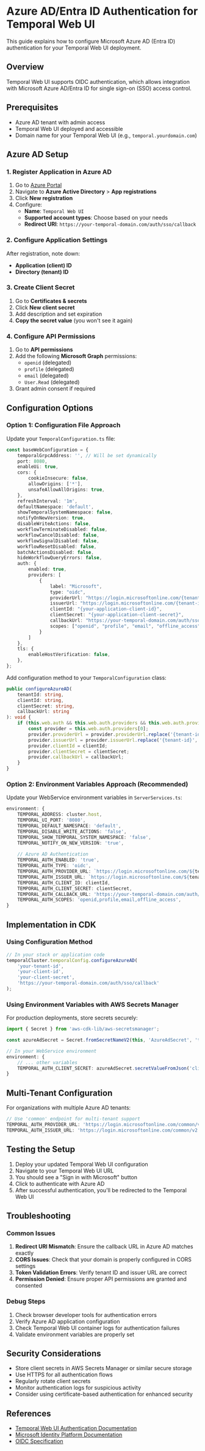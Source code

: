 # Azure AD/Entra ID Authentication for Temporal Web UI

This guide explains how to configure Microsoft Azure AD (Entra ID) authentication for your Temporal Web UI deployment.

## Overview

Temporal Web UI supports OIDC authentication, which allows integration with Microsoft Azure AD/Entra ID for single sign-on (SSO) access control.

## Prerequisites

- Azure AD tenant with admin access
- Temporal Web UI deployed and accessible
- Domain name for your Temporal Web UI (e.g., `temporal.yourdomain.com`)

## Azure AD Setup

### 1. Register Application in Azure AD

1. Go to [Azure Portal](https://portal.azure.com)
2. Navigate to **Azure Active Directory** > **App registrations**
3. Click **New registration**
4. Configure:
   - **Name**: `Temporal Web UI`
   - **Supported account types**: Choose based on your needs
   - **Redirect URI**: `https://your-temporal-domain.com/auth/sso/callback`

### 2. Configure Application Settings

After registration, note down:
- **Application (client) ID**
- **Directory (tenant) ID**

### 3. Create Client Secret

1. Go to **Certificates & secrets**
2. Click **New client secret**
3. Add description and set expiration
4. **Copy the secret value** (you won't see it again)

### 4. Configure API Permissions

1. Go to **API permissions**
2. Add the following **Microsoft Graph** permissions:
   - `openid` (delegated)
   - `profile` (delegated)
   - `email` (delegated)
   - `User.Read` (delegated)
3. Grant admin consent if required

## Configuration Options

### Option 1: Configuration File Approach

Update your `TemporalConfiguration.ts` file:

```typescript
const baseWebConfiguration = {
    temporalGrpcAddress: '', // Will be set dynamically
    port: 8080,
    enableUi: true,
    cors: {
        cookieInsecure: false,
        allowOrigins: ['*'],
        unsafeAllowAllOrigins: true,
    },
    refreshInterval: '1m',
    defaultNamespace: 'default',
    showTemporalSystemNamespace: false,
    notifyOnNewVersion: true,
    disableWriteActions: false,
    workflowTerminateDisabled: false,
    workflowCancelDisabled: false,
    workflowSignalDisabled: false,
    workflowResetDisabled: false,
    batchActionsDisabled: false,
    hideWorkflowQueryErrors: false,
    auth: {
        enabled: true,
        providers: [
            {
                label: "Microsoft",
                type: "oidc",
                providerUrl: "https://login.microsoftonline.com/{tenant-id}/v2.0/.well-known/openid-configuration",
                issuerUrl: "https://login.microsoftonline.com/{tenant-id}/v2.0",
                clientId: "{your-application-client-id}",
                clientSecret: "{your-application-client-secret}",
                callbackUrl: "https://your-temporal-domain.com/auth/sso/callback",
                scopes: ["openid", "profile", "email", "offline_access"]
            }
        ]
    },
    tls: {
        enableHostVerification: false,
    },
};
```

Add configuration method to your `TemporalConfiguration` class:

```typescript
public configureAzureAD(
    tenantId: string, 
    clientId: string, 
    clientSecret: string, 
    callbackUrl: string
): void {
    if (this.web.auth && this.web.auth.providers && this.web.auth.providers.length > 0) {
        const provider = this.web.auth.providers[0];
        provider.providerUrl = provider.providerUrl.replace('{tenant-id}', tenantId);
        provider.issuerUrl = provider.issuerUrl.replace('{tenant-id}', tenantId);
        provider.clientId = clientId;
        provider.clientSecret = clientSecret;
        provider.callbackUrl = callbackUrl;
    }
}
```

### Option 2: Environment Variables Approach (Recommended)

Update your WebService environment variables in `ServerServices.ts`:

```typescript
environment: {
    TEMPORAL_ADDRESS: cluster.host,
    TEMPORAL_UI_PORT: '8080',
    TEMPORAL_DEFAULT_NAMESPACE: 'default',
    TEMPORAL_DISABLE_WRITE_ACTIONS: 'false',
    TEMPORAL_SHOW_TEMPORAL_SYSTEM_NAMESPACE: 'false',
    TEMPORAL_NOTIFY_ON_NEW_VERSION: 'true',
    
    // Azure AD Authentication
    TEMPORAL_AUTH_ENABLED: 'true',
    TEMPORAL_AUTH_TYPE: 'oidc',
    TEMPORAL_AUTH_PROVIDER_URL: `https://login.microsoftonline.com/${tenantId}/v2.0/.well-known/openid-configuration`,
    TEMPORAL_AUTH_ISSUER_URL: `https://login.microsoftonline.com/${tenantId}/v2.0`,
    TEMPORAL_AUTH_CLIENT_ID: clientId,
    TEMPORAL_AUTH_CLIENT_SECRET: clientSecret,
    TEMPORAL_AUTH_CALLBACK_URL: 'https://your-temporal-domain.com/auth/sso/callback',
    TEMPORAL_AUTH_SCOPES: 'openid,profile,email,offline_access',
}
```

## Implementation in CDK

### Using Configuration Method

```typescript
// In your stack or application code
temporalCluster.temporalConfig.configureAzureAD(
    'your-tenant-id',
    'your-client-id', 
    'your-client-secret',
    'https://your-temporal-domain.com/auth/sso/callback'
);
```

### Using Environment Variables with AWS Secrets Manager

For production deployments, store secrets securely:

```typescript
import { Secret } from 'aws-cdk-lib/aws-secretsmanager';

const azureAdSecret = Secret.fromSecretNameV2(this, 'AzureAdSecret', 'temporal/azure-ad');

// In your WebService environment
environment: {
    // ... other variables
    TEMPORAL_AUTH_CLIENT_SECRET: azureAdSecret.secretValueFromJson('clientSecret').unsafeUnwrap(),
}
```

## Multi-Tenant Configuration

For organizations with multiple Azure AD tenants:

```typescript
// Use 'common' endpoint for multi-tenant support
TEMPORAL_AUTH_PROVIDER_URL: 'https://login.microsoftonline.com/common/v2.0/.well-known/openid-configuration',
TEMPORAL_AUTH_ISSUER_URL: 'https://login.microsoftonline.com/common/v2.0',
```

## Testing the Setup

1. Deploy your updated Temporal Web UI configuration
2. Navigate to your Temporal Web UI URL
3. You should see a "Sign in with Microsoft" button
4. Click to authenticate with Azure AD
5. After successful authentication, you'll be redirected to the Temporal Web UI

## Troubleshooting

### Common Issues

1. **Redirect URI Mismatch**: Ensure the callback URL in Azure AD matches exactly
2. **CORS Issues**: Check that your domain is properly configured in CORS settings
3. **Token Validation Errors**: Verify tenant ID and issuer URL are correct
4. **Permission Denied**: Ensure proper API permissions are granted and consented

### Debug Steps

1. Check browser developer tools for authentication errors
2. Verify Azure AD application configuration
3. Check Temporal Web UI container logs for authentication failures
4. Validate environment variables are properly set

## Security Considerations

- Store client secrets in AWS Secrets Manager or similar secure storage
- Use HTTPS for all authentication flows
- Regularly rotate client secrets
- Monitor authentication logs for suspicious activity
- Consider using certificate-based authentication for enhanced security

## References

- [Temporal Web UI Authentication Documentation](https://docs.temporal.io/web-ui#authentication)
- [Microsoft Identity Platform Documentation](https://docs.microsoft.com/en-us/azure/active-directory/develop/)
- [OIDC Specification](https://openid.net/connect/)
